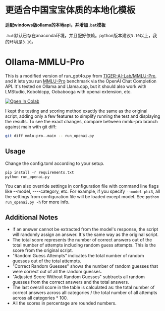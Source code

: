 # 更适合中国宝宝体质的本地化模板
**适配windows版ollama的本地api，并增加`.bat`模板**

`.bat`默认已存在anaconda环境，并且配好依赖。python版本建议`3.10`以上，我的环境是`3.10`。

# Ollama-MMLU-Pro

This is a modified version of run_gpt4o.py from [TIGER-AI-Lab/MMLU-Pro](https://github.com/TIGER-AI-Lab/MMLU-Pro), and it lets you run [MMLU-Pro](https://huggingface.co/datasets/TIGER-Lab/MMLU-Pro) benchmark via the OpenAI Chat Completion API. It's tested on Ollama and Llama.cpp, but it should also work with LMStudio, Koboldcpp, Oobabooga with openai extension, etc.

<a href="https://colab.research.google.com/github/chigkim/Ollama-MMLU-Pro/blob/main/Ollama_MMLU_Pro.ipynb" target="_parent"><img src="https://colab.research.google.com/assets/colab-badge.svg" alt="Open In Colab"/></a>

I kept the  testing and scoring  method exactly the same as the original script, adding only a few features to simplify running the test and displaying the results. To see    the exact changes, compare between mmlu-pro branch against main with git diff:

```bash
git diff mmlu-pro..main -- run_openai.py
```

## Usage

Change the config.toml according to your setup.

```shell
pip install -r requirements.txt
python run_openai.py
```

You can also override   settings in configuration file    with  command line flags like --model, ----category, etc. For example, if you   specify `--model phi3`, all the settings  from configuration file will be loaded except model. See `python run_openai.py -h` for more info.

## Additional Notes

* If an answer cannot be extracted from the model's response, the script will randomly assign an answer. It's the same way as the original script.
* The total score represents the number of correct answers out of the total number of attempts including random guess attempts. This is the score from the original script.
* "Random Guess Attempts" indicates the total number of random guesses out of the total attempts.
* "Correct Random Guesses" shows the number of random guesses that were correct out of all the random guesses.
* "Adjusted Score Without Random Guesses" subtracts all random guesses from the correct answers and the total answers.
* The last overall   score in the table  is calculated as: the total number of correct answers across all categories / the total number of all attempts across all categories * 100.
* All the   scores in percentage are rounded numbers.
